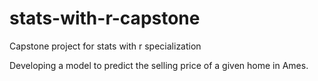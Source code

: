# stats-with-r-capstone
Capstone project for stats with r specialization

Developing a model to predict the selling price of a given home in Ames.
